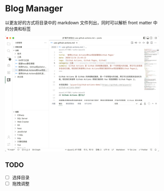 # Blog Manager

以更友好的方式将目录中的 markdown 文件列出，同时可以解析 front matter 中的分类和标签

![效果截图](https://github.com/QiYuOr2/vscode-blog-manager/blob/main/blog-manager-screenshot.png)

## TODO

- [ ] 选择目录
- [ ] 拖拽调整
